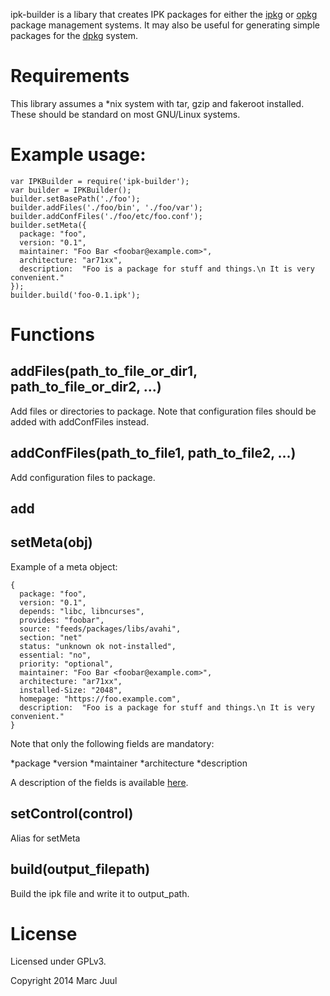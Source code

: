 ipk-builder is a libary that creates IPK packages for either the [ipkg](https://en.wikipedia.org/wiki/Ipkg) or [opkg](https://en.wikipedia.org/wiki/Opkg) package management systems. It may also be useful for generating simple packages for the [dpkg](https://en.wikipedia.org/wiki/Dpkg) system.

# Requirements 

This library assumes a *nix system with tar, gzip and fakeroot installed. These should be standard on most GNU/Linux systems.

# Example usage:

    var IPKBuilder = require('ipk-builder');
    var builder = IPKBuilder();
    builder.setBasePath('./foo');
    builder.addFiles('./foo/bin', './foo/var');
    builder.addConfFiles('./foo/etc/foo.conf');
    builder.setMeta({  
      package: "foo",
      version: "0.1",
      maintainer: "Foo Bar <foobar@example.com>",
      architecture: "ar71xx",
      description:  "Foo is a package for stuff and things.\n It is very convenient."
    });
    builder.build('foo-0.1.ipk');

# Functions

## addFiles(path_to_file_or_dir1, path_to_file_or_dir2, ...)

Add files or directories to package. Note that configuration files should be added with addConfFiles instead.

## addConfFiles(path_to_file1, path_to_file2, ...)

Add configuration files to package.

## add 

## setMeta(obj)

Example of a meta object:

    {  
      package: "foo",
      version: "0.1",
      depends: "libc, libncurses",
      provides: "foobar",
      source: "feeds/packages/libs/avahi",
      section: "net"
      status: "unknown ok not-installed",
      essential: "no",
      priority: "optional",
      maintainer: "Foo Bar <foobar@example.com>",
      architecture: "ar71xx",
      installed-Size: "2048",
      homepage: "https://foo.example.com",
      description:  "Foo is a package for stuff and things.\n It is very convenient."
    }

Note that only the following fields are mandatory:

*package
*version
*maintainer
*architecture
*description

A description of the fields is available [here](https://www.debian.org/doc/debian-policy/ch-controlfields.html).

## setControl(control)

Alias for setMeta

## build(output_filepath) 

Build the ipk file and write it to output_path.

# License

Licensed under GPLv3.

Copyright 2014 Marc Juul
